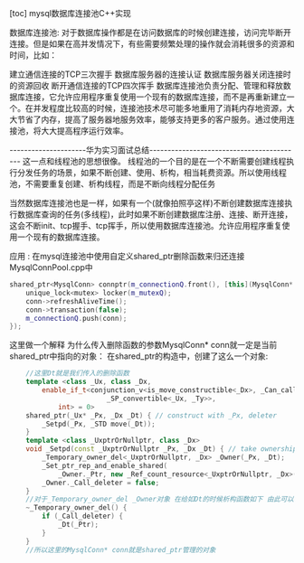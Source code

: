 [toc]
mysql数据库连接池C++实现


数据库连接池:
对于数据库操作都是在访问数据库的时候创建连接，访问完毕断开连接。但是如果在高并发情况下，有些需要频繁处理的操作就会消耗很多的资源和时间，比如：

建立通信连接的TCP三次握手
数据库服务器的连接认证
数据库服务器关闭连接时的资源回收
断开通信连接的TCP四次挥手
数据库连接池负责分配、管理和释放数据库连接，它允许应用程序重复使用一个现有的数据库连接，而不是再重新建立一个。在并发程度比较高的时候，连接池技术尽可能多地重用了消耗内存地资源，大大节省了内存，提高了服务器地服务效率，能够支持更多的客户服务。通过使用连接池，将大大提高程序运行效率。


---------------------华为实习面试总结------------------------------------------
这一点和线程池的思想很像。
线程池的一个目的是在一个不断需要创建线程执行分发任务的场景，如果不断创建、使用、析构，相当耗费资源。所以使用线程池，不需要重复创建、析构线程，而是不断向线程分配任务

当然数据库连接池也是一样，如果有一个(就像拍照亭这样)不断创建数据库连接执行数据库查询的任务(多线程)，此时如果不断创建数据库注册、连接、断开连接，这会不断init、tcp握手、tcp挥手，所以使用数据库连接池。允许应用程序重复使用一个现有的数据库连接。


应用 : 在mysql连接池中使用自定义shared_ptr删除函数来归还连接
MysqlConnPool.cpp中
```c++
shared_ptr<MysqlConn> connptr(m_connectionQ.front(), [this](MysqlConn* conn) {
    unique_lock<mutex> locker(m_mutexQ);
    conn->refreshAliveTime();
    conn->transaction(false);
    m_connectionQ.push(conn);
});
```
这里做一个解释 为什么传入删除函数的参数MysqlConn* conn就一定是当前shared_ptr中指向的对象：
在shared_ptr的构造中，创建了这么一个对象:
```c++
    //这里Dt就是我们传入的删除函数
    template <class _Ux, class _Dx,
        enable_if_t<conjunction_v<is_move_constructible<_Dx>, _Can_call_function_object<_Dx&, _Ux*&>,
                        _SP_convertible<_Ux, _Ty>>,
            int> = 0>
    shared_ptr(_Ux* _Px, _Dx _Dt) { // construct with _Px, deleter
        _Setpd(_Px, _STD move(_Dt));
    }
    template <class _UxptrOrNullptr, class _Dx>
    void _Setpd(const _UxptrOrNullptr _Px, _Dx _Dt) { // take ownership of _Px, deleter _Dt
        _Temporary_owner_del<_UxptrOrNullptr, _Dx> _Owner(_Px, _Dt);
        _Set_ptr_rep_and_enable_shared(
            _Owner._Ptr, new _Ref_count_resource<_UxptrOrNullptr, _Dx>(_Owner._Ptr, _STD move(_Dt)));
        _Owner._Call_deleter = false;
    }
    //对于_Temporary_owner_del _Owner对象 在给如Dt的时候析构函数如下 由此可以看出删除函数讲自身绑定指针传入给自定义的删除函数
    ~_Temporary_owner_del() {
        if (_Call_deleter) {
            _Dt(_Ptr);
        }
    }
    //所以这里的MysqlConn* conn就是shared_ptr管理的对象
```


